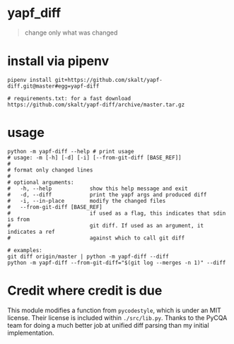 # yapf_diff
> change only what was changed

# install via pipenv

```{sh}
pipenv install git+https://github.com/skalt/yapf-diff.git@master#egg=yapf-diff
```

```
# requirements.txt: for a fast download
https://github.com/skalt/yapf-diff/archive/master.tar.gz
```
# usage

```
python -m yapf-diff --help # print usage
# usage: -m [-h] [-d] [-i] [--from-git-diff [BASE_REF]]
#
# format only changed lines
#
# optional arguments:
#   -h, --help            show this help message and exit
#   -d, --diff            print the yapf args and produced diff
#   -i, --in-place        modify the changed files
#   --from-git-diff [BASE_REF]
#                         if used as a flag, this indicates that sdin is from
#                         git diff. If used as an argument, it indicates a ref
#                         against which to call git diff

# examples:
git diff origin/master | python -m yapf-diff --diff
python -m yapf-diff --from-git-diff="$(git log --merges -n 1)" --diff 
```

# Credit where credit is due
This module modifies a function from `pycodestyle`, which is
under an MIT license. Their license is included within `./src/lib.py`.  Thanks
to the PyCQA team for doing a much better job at unified diff parsing than my
initial implementation.  
